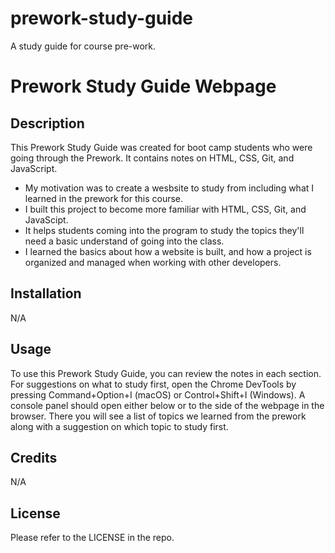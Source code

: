 # prework-study-guide
A study guide for course pre-work.
# Prework Study Guide Webpage

## Description

This Prework Study Guide was created for boot camp students who were going through the Prework. It contains notes on HTML, CSS, Git, and JavaScript.

- My motivation was to create a wesbsite to study from including what I learned in the prework for this course.
- I built this project to become more familiar with HTML, CSS, Git, and JavaScipt.
- It helps students coming into the program to study the topics they'll need a basic understand of going into the class.
- I learned the basics about how a website is built, and how a project is organized and managed when working with other developers.

## Installation

N/A

## Usage

To use this Prework Study Guide, you can review the notes in each section. For suggestions on what to study first, open the Chrome DevTools by pressing Command+Option+I (macOS) or Control+Shift+I (Windows). A console panel should open either below or to the side of the webpage in the browser. There you will see a list of topics we learned from the prework along with a suggestion on which topic to study first.

## Credits

N/A

## License

Please refer to the LICENSE in the repo.
